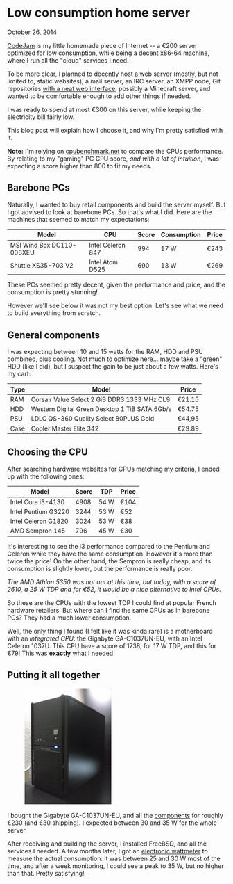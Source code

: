# Low consumption home server
October 26, 2014

[CodeJam](../../2015/03/naming-things.md) is my little homemade piece
of Internet -- a €200 server optimized for low consumption, while being
a decent x86-64 machine, where I run all the "cloud" services I need.

To be more clear, I planned to decently host a web server (mostly, but
not limited to, static websites), a mail server, an IRC server, an XMPP
node, Git repositories [with a neat web interface][gogs], possibly a
Minecraft server, and wanted to be comfortable enough to add other
things if needed.

[gogs]: http://gogs.io/

I was ready to spend at most €300 on this server, while keeping the
electricity bill fairly low.

This blog post will explain how I choose it, and why I'm pretty
satisfied with it.

**Note:** I'm relying on
[cpubenchmark.net](http://www.cpubenchmark.net/) to compare the CPUs
performance. By relating to my "gaming" PC CPU score, *and with a lot of
intuition*, I was expecting a score higher than 800 to fit my needs.

## Barebone PCs

Naturally, I wanted to buy retail components and build the server
myself. But I got advised to look at barebone PCs. So that's what I did.
Here are the machines that seemed to match my expectations:

Model                     | CPU               | Score | Consumption | Price
--------------------------|-------------------|-------|-------------|------
MSI Wind Box DC110-006XEU | Intel Celeron 847 | 994   | 17 W        | €243
Shuttle XS35-703 V2       | Intel Atom D525   | 690   | 13 W        | €269

These PCs seemed pretty decent, given the performance and price, and the
consumption is pretty stunning!

However we'll see below it was not my best option. Let's see what we
need to build everything from scratch.

## General components

I was expecting between 10 and 15 watts for the RAM, HDD and PSU
combined, plus cooling. Not much to optimize here... maybe take a
"green" HDD (like I did), but I suspect the gain to be just about a few
watts. Here's my cart:

Type | Model                                          | Price
-----|------------------------------------------------|-------
RAM  | Corsair Value Select 2 GiB DDR3 1333 MHz CL9   | €21.15
HDD  | Western Digital Green Desktop 1 TiB SATA 6Gb/s | €54.75
PSU  | LDLC QS-360 Quality Select 80PLUS Gold         | €44,95
Case | Cooler Master Elite 342                        | €29.89

## Choosing the CPU

After searching hardware websites for CPUs matching my criteria, I ended
up with the following ones:

Model               | Score | TDP  | Price
--------------------|-------|------|------
Intel Core i3-4130  | 4908  | 54 W | €104
Intel Pentium G3220 | 3244  | 53 W | €52
Intel Celeron G1820 | 3024  | 53 W | €38
AMD Sempron 145     | 796   | 45 W | €30

It's interesting to see the i3 performance compared to the Pentium and
Celeron while they have the same consumption. However it's more than
twice the price! On the other hand, the Sempron is really cheap, and
its consumption is slightly lower, but the performance is really poor.

*The AMD Athlon 5350 was not out at this time, but today, with a
score of 2610, a 25 W TDP and for €52, it would be a nice alternative to
Intel CPUs.*

So these are the CPUs with the lowest TDP I could find at popular French
hardware retailers. But where can I find the same CPUs as in barebone
PCs? They had a much lower consumption.

Well, the only thing I found (I felt like it was kinda rare) is a
motherboard with an *integrated CPU*: the Gigabyte GA-C1037UN-EU, with
an Intel Celeron 1037U. This CPU have a score of 1738, for 17 W TDP, and
this for €79! This was **exactly** what I needed.

## Putting it all together

<figure class="left">
  <a href="../../img/2014/10/codejam.jpg">
    <img alt="CodeJam server image" src="../../img/2014/10/codejam.thumb.jpg">
  </a>
</figure>

I bought the Gigabyte GA-C1037UN-EU, and all the
[components](#general-components) for roughly €230 (and €30 shipping). I
expected between 30 and 35 W for the whole server.

After receiving and building the server, I installed FreeBSD, and all
the services I needed. A few months later, I got an [electronic
wattmeter] to measure the actual consumption: it was between 25 and 30 W
most of the time, and after a week monitoring, I could see a peak to 35
W, but no higher than that. Pretty satisfying!

[electronic wattmeter]: http://en.wikipedia.org/wiki/Wattmeter#Electronic_wattmeter
